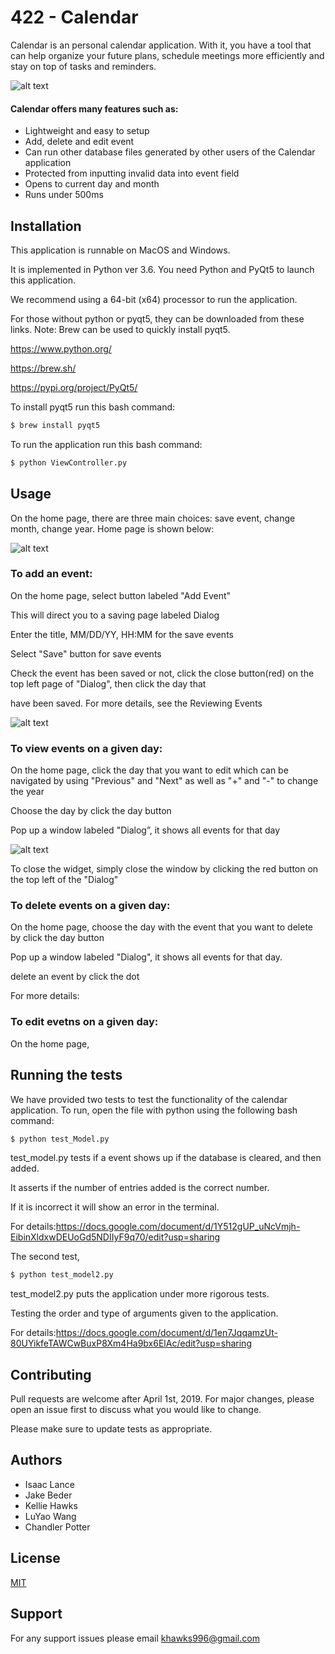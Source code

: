 # 422 - Calendar

Calendar is an personal calendar application. With it, you have a tool that can help organize your future plans, schedule meetings more efficiently and stay on top of tasks and reminders. 

![alt text](https://github.com/IsaacLance/422group7/blob/master/Calendar.png)


#### Calendar offers many features such as:
- Lightweight and easy to setup
- Add, delete and edit event
- Can run other database files generated by other users of the Calendar application
- Protected from inputting invalid data into event field
- Opens to current day and month
- Runs under 500ms

## Installation

This application is runnable on MacOS and Windows. 

It is implemented in Python ver 3.6. You need Python and PyQt5 to launch this application.

We recommend using a 64-bit (x64) processor to run the application.

For those without python or pyqt5, they can be downloaded from these links. Note: Brew can be used to quickly install pyqt5.

https://www.python.org/

https://brew.sh/

https://pypi.org/project/PyQt5/

To install pyqt5 run this bash command:
```bash
$ brew install pyqt5
```
To run the application run this bash command:
```bash
$ python ViewController.py
```

## Usage
On the home page, there are three main choices: save event, change month, change year. 
Home page is shown below: 

![alt text](https://github.com/IsaacLance/422group7/blob/master/Calendar.png)

### To add an event:
On the home page, select button labeled "Add Event"

This will direct you to a saving page labeled Dialog

Enter the title, MM/DD/YY, HH:MM for the save events 

Select "Save" button for save events

Check the event has been saved or not, click the close button(red) on the top left page of "Dialog", then click the day that

have been saved. For more details, see the Reviewing Events

![alt text](https://github.com/IsaacLance/422group7/blob/master/Add_date_popup.png)

### To view events on a given day:
On the home page, click the day that you want to edit which can be navigated by using "Previous" and "Next" as well as "+" and "-" to change the year

Choose the day by click the day button

Pop up a window labeled "Dialog”, it shows all events for that day

![alt text](https://github.com/IsaacLance/422group7/blob/master/events.png)

To close the widget, simply close the window by clicking the red button on the top left of the "Dialog"

### To delete events on a given day:
On the home page, choose the day with the event that you want to delete by click the day button

Pop up a window labeled "Dialog", it shows all events for that day. 

delete an event by click the dot 

For more details:


### To edit evetns on a given day: 
On the home page, 

## Running the tests
We have provided two tests to test the functionality of the calendar application.
To run, open the file with python using the following bash command:

```bash
$ python test_Model.py
```

test_model.py tests if a event shows up if the database is cleared, and then added. 

It asserts if the number of entries added is the correct number.

If it is incorrect it will show an error in the terminal. 

For details:https://docs.google.com/document/d/1Y512gUP_uNcVmjh-EibinXldxwDEUoGd5NDIIyF9q70/edit?usp=sharing


The second test, 
```bash
$ python test_model2.py
```
test_model2.py puts the application under more rigorous tests. 

Testing the order and type of arguments given to the application.

For details:https://docs.google.com/document/d/1en7JqqamzUt-80UYikfeTAWCwBuxP8Xm4Ha9bx6ElAc/edit?usp=sharing

## Contributing
Pull requests are welcome after April 1st, 2019. For major changes, please open an issue first to discuss what you would like to change.

Please make sure to update tests as appropriate.
## Authors
- Isaac Lance
- Jake Beder
- Kellie Hawks
- LuYao Wang
- Chandler Potter

## License
[MIT](https://choosealicense.com/licenses/mit/)

## Support
For any support issues please email khawks996@gmail.com
